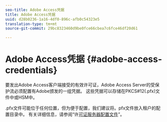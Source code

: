 ```yaml
---
seo-title: Adobe Access凭据
title: Adobe Access凭据
uuid: d28b0236-1a16-4df0-896c-afb0c54323e5
translation-type: tm+mt
source-git-commit: 29bc8323460d9be0fce66cbea7c6fce46df20d61

---
```



# Adobe Access凭据 {#adobe-access-credentials}

要发出Adobe Access客户端接受的有效许可证，Adobe Access Server的受保护流必须配置有Adobe颁发的一组凭据。 这些凭据可以存储在PKCS#12(.pfx)文件中或HSM中。

.pfx文件可能位于任何位置，但为便于配置，我们建议将。pfx文件放入租户的配置目录中。 有关详细信息，请参阅“许[可证服务器配置文件](../../aaxs-protected-streaming/aaxs-license-server-config-files/aaxs-configuration-directory-structure.md)”。